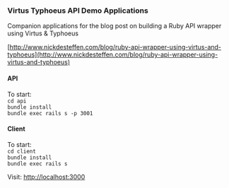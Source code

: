 ### Virtus Typhoeus API Demo Applications

Companion applications for the blog post on building a Ruby API wrapper using Virtus & Typhoeus
  
[http://www.nickdesteffen.com/blog/ruby-api-wrapper-using-virtus-and-typhoeus](http://www.nickdesteffen.com/blog/ruby-api-wrapper-using-virtus-and-typhoeus)

#### API
To start:  
`cd api`  
`bundle install`  
`bundle exec rails s -p 3001`

#### Client
To start:  
`cd client`  
`bundle install`  
`bundle exec rails s`

Visit: [http://localhost:3000](http://localhost:3000)